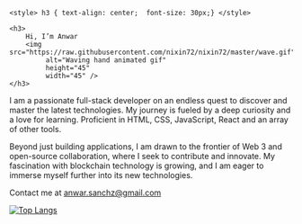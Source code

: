     <style> h3 { text-align: center;  font-size: 30px;} </style>

    <h3>
        Hi, I’m Anwar
        <img src="https://raw.githubusercontent.com/nixin72/nixin72/master/wave.gif" 
             alt="Waving hand animated gif"
             height="45"
             width="45" />
    </h3>



I am a passionate full-stack developer on an endless quest to discover and master the latest technologies. 
My journey is fueled by a deep curiosity and a love for learning.
Proficient in HTML, CSS, JavaScript, React and an array of other tools.

Beyond just building applications, I am drawn to the frontier of Web 3 and open-source collaboration, where I seek to contribute and innovate.
My fascination with blockchain technology is growing, and I am eager to immerse myself further into its new technologies.

Contact me at anwar.sanchz@gmail.com

[![Top Langs](https://github-readme-stats.vercel.app/api/top-langs/?username=zleypner)](https://github.com/anuraghazra/github-readme-stats)
